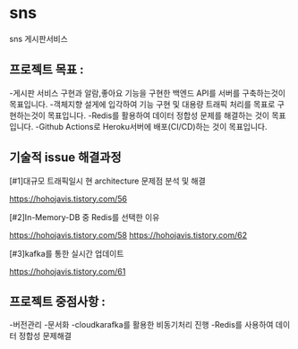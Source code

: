 # sns
sns 게시판서비스

## 프로젝트 목표 :
-게시판 서비스 구현과 알람,좋아요 기능을 구현한 백엔드 API를 서버를 구축하는것이 목표입니다.
-객체지향 설게에 입각하여 기능 구현 및 대용량 트래픽 처리를 목표로 구현하는것이 목표입니다.
-Redis를 활용하여 데이터 정합성 문제를 해결하는 것이 목표입니다.
-Github Actions로 Heroku서버에 배포(CI/CD)하는 것이 목표입니다. 


## 기술적 issue 해결과정 
[#1]대규모 트래픽일시 현 architecture 문제점 분석 및 해결

https://hohojavis.tistory.com/56


[#2]In-Memory-DB 중 Redis를 선택한 이유

https://hohojavis.tistory.com/58
https://hohojavis.tistory.com/62

[#3]kafka를 통한 실시간 업데이트 

https://hohojavis.tistory.com/61

    

## 프로젝트 중점사항 :
-버전관리
-문서화
-cloudkarafka를 활용한 비동기처리 진행
-Redis를 사용하여 데이터 정합성 문제해결 



